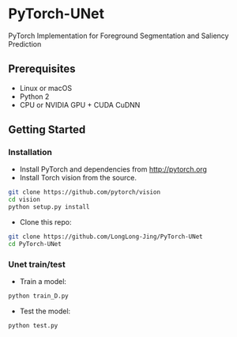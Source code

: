# PyTorch-UNet
PyTorch Implementation for Foreground Segmentation and Saliency Prediction

## Prerequisites
- Linux or macOS
- Python 2
- CPU or NVIDIA GPU + CUDA CuDNN

## Getting Started
### Installation
- Install PyTorch and dependencies from http://pytorch.org
- Install Torch vision from the source.
```bash
git clone https://github.com/pytorch/vision
cd vision
python setup.py install
```

- Clone this repo:
```bash
git clone https://github.com/LongLong-Jing/PyTorch-UNet
cd PyTorch-UNet
```

### Unet train/test

- Train a model:
```bash
python train_D.py
```
- Test the model:
```bash
python test.py
```

